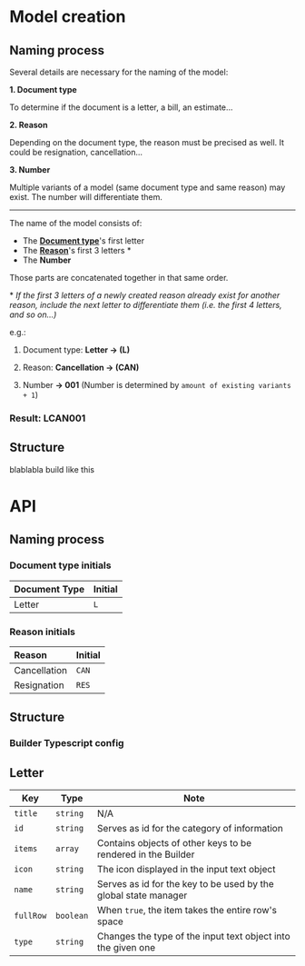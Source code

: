 # Model creation

## Naming process

Several details are necessary for the naming of the model:

**1. Document type**

To determine if the document is a letter, a bill, an estimate...

**2. Reason**

Depending on the document type, the reason must be precised as well. It could be resignation, cancellation...

**3. Number**

Multiple variants of a model (same document type and same reason) may exist. The number will differentiate them.

---

The name of the model consists of:

- The [**Document type**](#document-type-initials)'s first letter
- The [**Reason**](#reason-initials)'s first 3 letters \*
- The **Number**

Those parts are concatenated together in that same order.

\* _If the first 3 letters of a newly created reason already exist for another reason, include the next letter to differentiate them (i.e. the first 4 letters, and so on...)_

e.g.:

1. Document type: **Letter -> (L)**

2. Reason: **Cancellation -> (CAN)**

3. Number **-> 001** (Number is determined by `amount of existing variants + 1`)

### Result: LCAN001

## Structure

blablabla build like this

# API

## Naming process

### Document type initials

| **Document Type** | **Initial** |
| :---------------- | :---------- |
| Letter            | `L`         |

### Reason initials

| **Reason**   | **Initial** |
| :----------- | :---------- |
| Cancellation | `CAN`       |
| Resignation  | `RES`       |

## Structure

### Builder Typescript config

## Letter

| Key       | Type      | Note                                                            |
| --------- | --------- | --------------------------------------------------------------- |
| `title`   | `string`  | N/A                                                             |
| `id`      | `string`  | Serves as id for the category of information                    |
| `items`   | `array`   | Contains objects of other keys to be rendered in the Builder    |
| `icon`    | `string`  | The icon displayed in the input text object                     |
| `name`    | `string`  | Serves as id for the key to be used by the global state manager |
| `fullRow` | `boolean` | When `true`, the item takes the entire row's space              |
| `type`    | `string`  | Changes the type of the input text object into the given one    |
